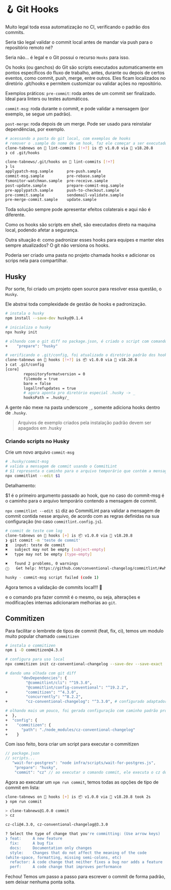 # 🪝 Git Hooks

Muito legal toda essa automatização no CI, verificando o padrão dos commits.

Seria tão legal validar o commit local antes de mandar via push para o repositório remoto né?

Seria não... é legal e o Git possui o recurso `Hooks` para isso.

Os hooks (ou ganchos) do Git são scripts executados automaticamente em pontos específicos do fluxo de trabalho, antes, durante ou depois de certos eventos, como commit, push, merge, entre outros. Eles ficam localizados no diretório .git/hooks e permitem customizar ou validar ações no repositório.

Exemplos práticos:
`pre-commit`: roda antes de um commit ser finalizado. Ideal para linters ou testes automáticos.

`commit-msg`: roda durante o commit, e pode validar a mensagem (por exemplo, se segue um padrão).

`post-merge`: roda depois de um merge. Pode ser usado para reinstalar dependências, por exemplo.

```bash
# acessando a pasta do git local, com exemplos de hooks
# remover o .sample do nome de um hook, faz ele começar a ser executado pelo git
clone-tabnews on  lint-commits [!+?] is 📦 v1.0.0 via  v18.20.8
❯ cd .git/hooks

clone-tabnews/.git/hooks on  lint-commits [!+?]
❯ ls
applypatch-msg.sample      pre-push.sample
commit-msg.sample          pre-rebase.sample
fsmonitor-watchman.sample  pre-receive.sample
post-update.sample         prepare-commit-msg.sample
pre-applypatch.sample      push-to-checkout.sample
pre-commit.sample          sendemail-validate.sample
pre-merge-commit.sample    update.sample
```

Toda solução sempre pode apresentar efeitos colaterais e aqui não é diferente.

Como os hooks são scripts em shell, são executados direto na maquina local, podendo afetar a segurança.

Outra situação é: como padronizar esses hooks para equipes e manter eles sempre atualizados? O git não versiona os hooks.

Poderia ser criado uma pasta no projeto chamada hooks e adicionar os scrips nela para compartilhar.

## Husky

Por sorte, foi criado um projeto open source para resolver essa questão, o `Husky`.

Ele abstrai toda complexidade de gestão de hooks e padronização.

```bash
# instala o husky
npm install --save-dev husky@9.1.4

# inicializa o husky
npx husky init

# olhando com o git diff no package.json, é criado o script com comando prepare
+    "prepare": "husky"

# verificando o .git/config, foi atualizado o diretório padrão dos hooks
clone-tabnews on  hooks [!+?] is 📦 v1.0.0 via  v18.20.8
❯ cat .git/config
[core]
        repositoryformatversion = 0
        filemode = true
        bare = false
        logallrefupdates = true
        # agora aponta pro diretório especial .husky -> _
        hooksPath = .husky/_
```

A gente não mexe na pasta underscore `_`, somente adiciona hooks dentro de `.husky`.

> Arquivos de exemplo criados pela instalação padrão devem ser apagados em .husky

### Criando scripts no Husky

Crie um novo arquivo `commit-msg`

```bash
# .husky/commit-msg
# valida a mensagem de commit usando o CommitLint
# $1 representa o caminho para o arquivo temporário que contém a mensagem do commit
npx commitlint --edit $1
```

Detalhamento:

$1 é o primeiro argumento passado ao hook, que no caso do commit-msg é o caminho para o arquivo temporário contendo a mensagem de commit.

`npx commitlint --edit $1` diz ao CommitLint para validar a mensagem de commit contida nesse arquivo, de acordo com as regras definidas na sua configuração (no caso `commitlint.config.js`).

```bash
# commit de teste com log
clone-tabnews on  hooks [+] is 📦 v1.0.0 via  v18.20.8
❯ git commit -m 'teste de commit'
⧗   input: teste de commit
✖   subject may not be empty [subject-empty]
✖   type may not be empty [type-empty]

✖   found 2 problems, 0 warnings
ⓘ   Get help: https://github.com/conventional-changelog/commitlint/#what-is-commitlint

husky - commit-msg script failed (code 1)
```

Agora temos a validação de commits local!!! 🥳

e o comando pra fazer commit é o mesmo, ou seja, alterações e modificações internas adicionaram melhorias ao `git`.

## Commitizen

Para facilitar o lembrete de tipos de commit (feat, fix, ci), temos um modulo muito popular chamado `commitizen`

```bash
# instala o commitizen
npm i -D commitizen@4.3.0

# configura para uso local
npx commitizen init cz-conventional-changelog --save-dev --save-exact

# dando uma olhada com git diff
       "devDependencies": {
         "@commitlint/cli": "^19.3.0",
         "@commitlint/config-conventional": "^19.2.2",
+        "commitizen": "^4.3.0",
         "concurrently": "^8.2.2",
+        "cz-conventional-changelog": "^3.3.0", # configurado adaptador para uso do conventional commits

# olhando mais um pouco, foi gerada configuração com caminho padrão pro commitizen
+  },
+  "config": {
+    "commitizen": {
+      "path": "./node_modules/cz-conventional-changelog"
+    }
```

Com isso feito, bora criar um script para executar o commitizen

```js
// package.json
// scripts...
   "wait-for-postgres": "node infra/scripts/wait-for-postgres.js",
    "prepare": "husky",
    "commit": "cz" // ao executar o comando commit, ele executa o cz do commitizen
```

Agora ao executar um `npm run commit`, temos todas as opções de tipo de commit em lista:

```bash
clone-tabnews on  hooks [+] is 📦 v1.0.0 via  v18.20.8 took 2s
❯ npm run commit

> clone-tabnews@1.0.0 commit
> cz

cz-cli@4.3.0, cz-conventional-changelog@3.3.0

? Select the type of change that you're committing: (Use arrow keys)
❯ feat:     A new feature
  fix:      A bug fix
  docs:     Documentation only changes
  style:    Changes that do not affect the meaning of the code
(white-space, formatting, missing semi-colons, etc)
  refactor: A code change that neither fixes a bug nor adds a feature
  perf:     A code change that improves performance
```

Fechou! Temos um passo a passo para escrever o commit de forma padrão, sem deixar nenhuma ponta solta.
